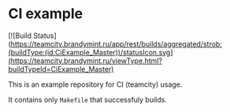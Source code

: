# CI example

[![Build Status](https://teamcity.brandymint.ru/app/rest/builds/aggregated/strob:(buildType:(id:CiExample_Master))/statusIcon.svg](https://teamcity.brandymint.ru/viewType.html?buildTypeId=CiExample_Master)

This is an example repository for CI (teamcity) usage.

It contains only `Makefile` that successfuly builds.

